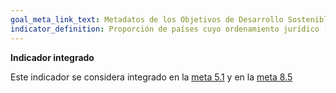```yaml
---
goal_meta_link_text: Metadatos de los Objetivos de Desarrollo Sostenible de las Naciones Unidas (pdf 894kB)
indicator_definition: Proporción de países cuyo ordenamiento jurídico (incluido el derecho consuetudinario) garantiza la igualdad de derechos de la mujer a la propiedad o el control de las tierras
---
```

**Indicador integrado**

Este indicador se considera integrado en la [meta 5.1](/es/5) y en la [meta 8.5](/es/8)